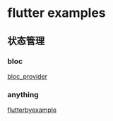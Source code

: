 # flutter examples

## 状态管理

### bloc

[bloc_provider](https://github.com/mono0926/bloc_provider)

### anything

[flutterbyexample](https://flutterbyexample.com/)



[1]:https://github.com/OpenFlutter "OpenFlutter"
[2]:https://github.com/lizhuoyuan/flutter_study "lizhuoyuan/flutter_study"
[3]:https://github.com/boeledi/Streams-Block-Reactive-Programming-in-Flutter
[4]:https://github.com/TaskShare/taskshare-flutter
[5]:https://juejin.im/post/5b400b66e51d45195d7d9d3b
[6]:https://book.flutterchina.club
[7]:https://github.com/flutter/flutter/tree/master/examples "官方examples"